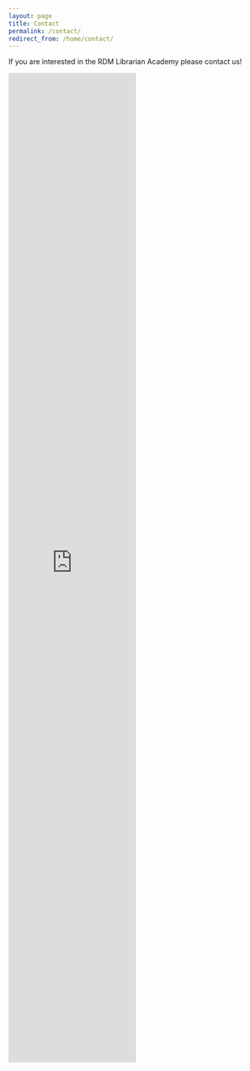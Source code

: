 ```yaml
---
layout: page
title: Contact
permalink: /contact/
redirect_from: /home/contact/
---
```


<p>If you are interested in the RDM Librarian Academy please contact us!</p>

  <iframe src="https://docs.google.com/forms/d/e/1FAIpQLScUTQzuwYyGMb9vHVDU8QrEm5ToyuI6-XIXHFIBpKqB8RTRoA/viewform?embedded=true" frameborder="0" height="50%" width="50%"></iframe>
